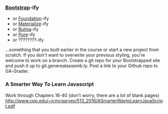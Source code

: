 ### [Bootstrap](http://getbootstrap.com/)-ify

- or [Foundation](http://foundation.zurb.com)-ify
- or [Materialize](http://materializecss.com)-ify
- or [Bulma](https://bulma.io/)-ify
- or [Pure](http://purecss.io/)-ify
- or ????????-ify

...something that you built earlier in the course or start a new project from scratch. If you don't want to overwrite your previous styling, you're welcome to work on a branch. Create a git repo for your Bootstrapped site and push it up to git.generealassemb.ly.  Post a link to your Github repo to GA-Grader.

### A Smarter Way To Learn Javascript

Work through Chapters 16-40 (don't worry, there are a lot of blank pages)
http://www.cpp.edu/~jcmcgarvey/513_2016/ASmarterWaytoLearnJavaScript.pdf
